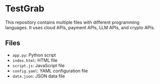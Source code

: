 # TestGrab

This repository contains multiple files with different programming languages. It uses cloud APIs, payment APIs, LLM APIs, and crypto APIs.

## Files
- `app.py`: Python script
- `index.html`: HTML file
- `script.js`: JavaScript file
- `config.yaml`: YAML configuration file
- `data.json`: JSON data file
